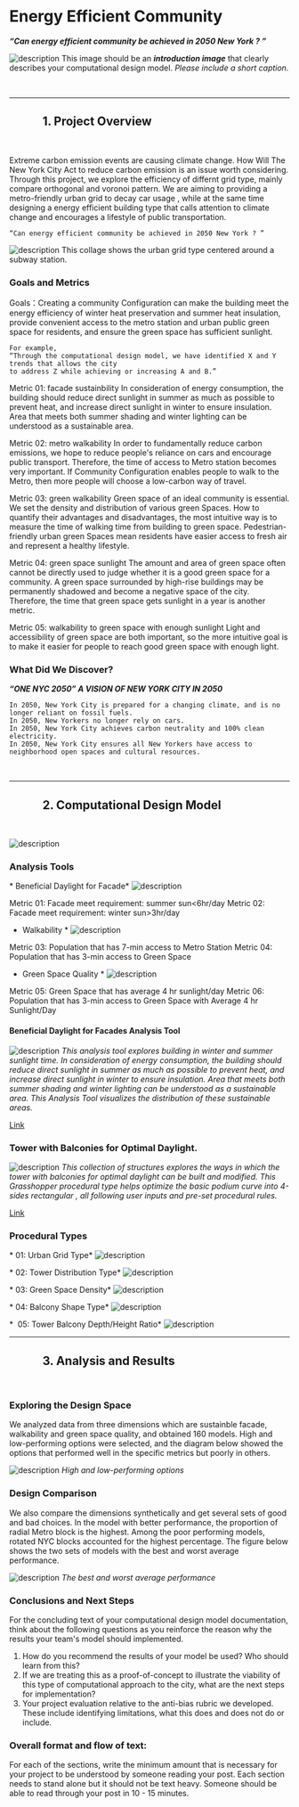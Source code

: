 # Energy Efficient Community 

***“Can energy efficient community be achieved in 2050 New York ? ”*** 

![description](../projects/COLLAGE.jpg)
This image should be an ***introduction image*** that clearly describes your computational design model.
*Please include a short caption.*

<br />

***

## &nbsp;&nbsp;&nbsp;&nbsp;&nbsp;&nbsp;&nbsp;&nbsp;&nbsp;&nbsp;&nbsp;&nbsp;1. Project Overview

<br />

Extreme carbon emission events are causing climate change. How Will The New York City Act to reduce carbon emission is an issue worth considering. Through this project, we explore the efficiency of differnt grid type, mainly compare orthogonal and voronoi pattern. We are aiming to providing a metro-friendly urban grid to decay car usage , while at the same time designing a energy efficient building type that calls attention to climate change and encourages a lifestyle of public transportation. 


```
“Can energy efficient community be achieved in 2050 New York ? ”
```


![description](../projects/%E5%9B%BE%E7%89%871.png)
This collage shows the urban grid type centered around a subway station.



### Goals and Metrics

Goals：Creating a community Configuration can make the building meet the energy efficiency of winter heat preservation and summer heat insulation, provide convenient access to the metro station and urban public green space for residents, and ensure the green space has sufficient sunlight.


```
For example,
“Through the computational design model, we have identified X and Y trends that allows the city
to address Z while achieving or increasing A and B.”
```

Metric 01: facade sustainbility
In consideration of energy consumption, the building should reduce direct sunlight in summer as much as possible to prevent heat, and increase direct sunlight in winter to ensure insulation. Area that meets both summer shading and winter lighting can be understood as a sustainable area.

Metric 02: metro walkability
In order to fundamentally reduce carbon emissions, we hope to reduce people's reliance on cars and encourage public transport. Therefore, the time of access to Metro station becomes very important. If Community Configuration enables people to walk to the Metro, then more people will choose a low-carbon way of travel.

Metric 03: green walkability
Green space of an ideal community is essential. We set the density and distribution of various green Spaces. How to quantify their advantages and disadvantages, the most intuitive way is to measure the time of walking time from building to green space. Pedestrian-friendly urban green Spaces mean residents have easier access to fresh air and represent a healthy lifestyle.

Metric 04: green space sunlight
The amount and area of green space often cannot be directly used to judge whether it is a good green space for a community. A green space surrounded by high-rise buildings may be permanently shadowed and become a negative space of the city. Therefore, the time that green space gets sunlight in a year is another metric.

Metric 05: walkability to green space with enough sunlight
Light and accessibility of green space are both important, so the more intuitive goal is to make it easier for people to reach good green space with enough light.

### What Did We Discover?


***“ONE NYC 2050” A VISION OF NEW YORK CITY IN 2050*** 

```
In 2050, New York City is prepared for a changing climate, and is no longer reliant on fossil fuels.
In 2050, New Yorkers no longer rely on cars.
In 2050, New York City achieves carbon neutrality and 100% clean electricity.
In 2050, New York City ensures all New Yorkers have access to neighborhood open spaces and cultural resources.
```


<br />

***

## &nbsp;&nbsp;&nbsp;&nbsp;&nbsp;&nbsp;&nbsp;&nbsp;&nbsp;&nbsp;&nbsp;&nbsp;2. Computational Design Model

<br />

![description](../projects/%E5%9B%BE%E7%89%872.png)


### Analysis Tools
* Beneficial Daylight for Facade*
![description](../projects/METRIC%20facade.jpg)

Metric 01: Facade meet requirement: summer sun<6hr/day
Metric 02: Facade meet requirement: winter sun>3hr/day 

* Walkability *
![description](../projects/METRIC3.jpg)

Metric 03: Population that has 7-min access to Metro Station
Metric 04: Population that has 3-min access to Green Space

* Green Space Quality *
![description](../projects/METRIC2.jpg)

Metric 05: Green Space that has average 4 hr sunlight/day 
Metric 06: Population that has 3-min access to Green Space with Average 4 hr Sunlight/Day



####  Beneficial Daylight for Facades Analysis Tool
![description](../projects/T-MAIN%20PHOTO2.jpg)
*This analysis tool explores building in winter and summer sunlight time. In consideration of energy consumption, the building should reduce direct sunlight in summer as much as possible to prevent heat, and increase direct sunlight in winter to ensure insulation. Area that meets both summer shading and winter lighting can be understood as a sustainable area. This Analysis Tool visualizes the distribution of these sustainable areas.*

[Link](https://github.com/YuanEleanorLiu/XIM-GSAPP-Fa20/blob/main/src/tools/Environmental/Average_Daylight/README.md) 



### Tower with Balconies for Optimal Daylight.
![description](../projects/P-XIM%20-%20MAIN%20PHOTO.jpg)
*This collection of structures explores the ways in which the tower with balconies for optimal daylight can be built and modified. This Grasshopper procedural type helps optimize the basic podium curve into 4-sides rectangular , all following user inputs and pre-set procedural rules.*

[Link](https://github.com/YuanEleanorLiu/XIM-GSAPP-Fa20/blob/main/src/types/Tower_with_Balconies/README.md) 



### Procedural Types

* 01: Urban Grid Type*
![description](../projects/GRID%20TYPE.jpg)


* 02: Tower Distribution Type*
![description](../projects/TOWER%20DISTRIBUTION.jpg)

* 03: Green Space Density*
![description](../projects/GREEN%20SPACE.jpg)

* 04: Balcony Shape Type*
![description](../projects/BALCONY%20SHAPE.jpg)

*  05: Tower Balcony Depth/Height Ratio*
![description](../projects/BALCONY%20ratio.jpg)
<br />

***

## &nbsp;&nbsp;&nbsp;&nbsp;&nbsp;&nbsp;&nbsp;&nbsp;&nbsp;&nbsp;&nbsp;&nbsp;3. Analysis and Results

<br />

### Exploring the Design Space

We analyzed data from three dimensions which are sustainble facade, walkability and green space quality, and obtained 160 models.
High and low-performing options were selected, and the diagram below showed the options that performed well in the specific metrics but poorly in others.

![description](../projects/compare%20option.jpg)
*High and low-performing options*

### Design Comparison

We also compare the dimensions synthetically and get several sets of good and bad choices. In the model with better performance, the proportion of radial Metro block is the highest. Among the poor performing models, rotated NYC blocks accounted for the highest percentage. The figure below shows the two sets of models with the best and worst average performance.

![description](../projects/CHOICES.jpg)
*The best and worst average performance*


### Conclusions and Next Steps

For the concluding text of your computational design model documentation, think about the following questions as you reinforce the reason why the results your team's model should implemented.

1. How do you recommend the results of your model be used? Who should learn from this?
1. If we are treating this as a proof-of-concept to illustrate the viability of this type of computational approach to the city, what are the next steps for implementation?
1. Your project evaluation relative to the anti-bias rubric we developed. These include identifying limitations, what this does and does not do or include.


### Overall format and flow of text:

For each of the sections, write the minimum amount that is necessary for your project to be understood by someone reading your post. Each section needs to stand alone but it should not be text heavy. Someone should be able to read through your post in 10 - 15 minutes.
